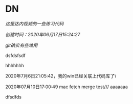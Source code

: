 # DN
*这是达内视频的一些练习代码*

*创建时间：2020年06月17日15:24:27*

*git确实有些难用*


dsfdsfsdf

hhhhhhh


2020年7月6日21:05:42，我的win已经关联上代码库了\

2020年07月10日17:00:49 mac fetch merge test///
aaaaaaa

dfsdfds

